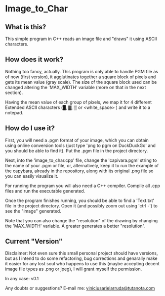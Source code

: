 # Image_to_Char

## What is this?

This simple program in C++ reads an image file and "draws" it using ASCII characters.

## How does it work?

Nothing too fancy, actually. This program is only able to handle PGM file as of now (first version), it agglutinates together a square block of pixels and gets its mean value (gray scale). The size of the square block used can be changed altering the 'MAX_WIDTH' variable (more on that in the next section).

Having the mean value of each group of pixels, we map it for 4 different Extended ASCII characters (█, ▓, ▒ or <white_space> ) and write it to a notepad.

## How do I use it?

First, you will need a .pgm format of your image, which you can obtain using online conversion tools (just type 'png to pgm on DuckDuckGo' and you should be able to find it). Put the .pgm file in the project directory.

Next, into the 'image_to_char.cpp' file, change the 'capivara.pgm' string to the name of your .pgm or file, or, alternatively, keep it to run the example of the capybara, already in the repository, along with its original .png file so you can easily visualize it.

For running the program you will also need a C++ compiler. Compile all .cpp files and run the executable generated.

Once the program finishes running, you should be able to find a 'Text.txt' file in the project directory. Open it (and possibly zoom out using 'ctrl -') to see the "image" generated.

Note that you can also change the "resolution" of the drawing by changing the 'MAX_WIDTH' variable. A greater generates a better "resolution".

## Current "Version"

Disclaimer: Not even sure this small personal project should have versions, but as I intend to do some refactoring, bug corrections and genarally make it easier for any lost soul who happens to use this (maybe accepting decent image file types as .png or jpeg), I will grant myself the permission.

In any case: v0.1

Any doubts or suggestions? E-mail me: viniciusarielarruda@tutanota.com
